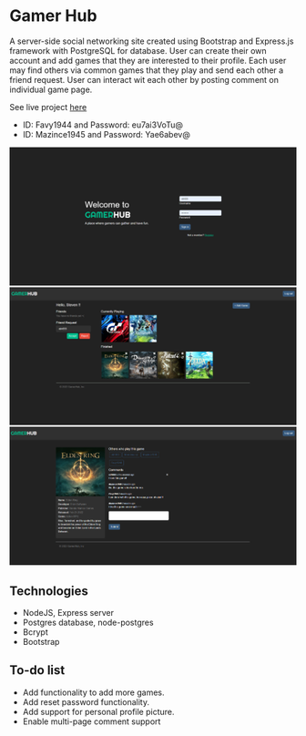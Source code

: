 # Gamer Hub

A server-side social networking site created using Bootstrap and Express.js framework with PostgreSQL for database. User can create their own account and add games that they are interested to their profile. Each user may find others via common games that they play and send each other a friend request. User can interact wit each other by posting comment on individual game page.

See live project [here](https://gamer-hub-67450.herokuapp.com)

- ID: Favy1944 and Password: eu7ai3VoTu@
- ID: Mazince1945 and Password: Yae6abev@

![Alt text](./public/screenshot/Screenshot%202022-08-01_180243.png "Optional title")
![Alt text](./public/screenshot/Screenshot%202022-08-02%20082444.png "Optional title")
![Alt text](./public/screenshot/Screenshot%202022-08-01_180400.png "Optional title")

## Technologies

- NodeJS, Express server
- Postgres database, node-postgres
- Bcrypt
- Bootstrap

## To-do list

- Add functionality to add more games.
- Add reset password functionality.
- Add support for personal profile picture.
- Enable multi-page comment support
